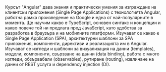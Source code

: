Курсът "Angular" дава знания и практически умения за изграждане на клиентски приложения (Single Page Applications) с технологията Angular, работна рамка произведение на Google и една от най-популярните в момента. Ще научим какво е TypeScript, основен синтакс и концепции и какво повече той ни предлага пред JavaScript, като удобства за разработка в браузъра и на мобилните платформи. Изучават се какво е Single Page Application (SPA), архитектурни шаблони за SPA приложения, компоненти, директиви и реализацията им в Angular. Изучават се изгледи и шаблони за визуализация на данни (templates), модели, компоненти, свързване на данни (data binding), работа с много изгледи, обзървабали (observables), рутиране (routing), извличане на данни от REST услуга и dependency injection (DI).